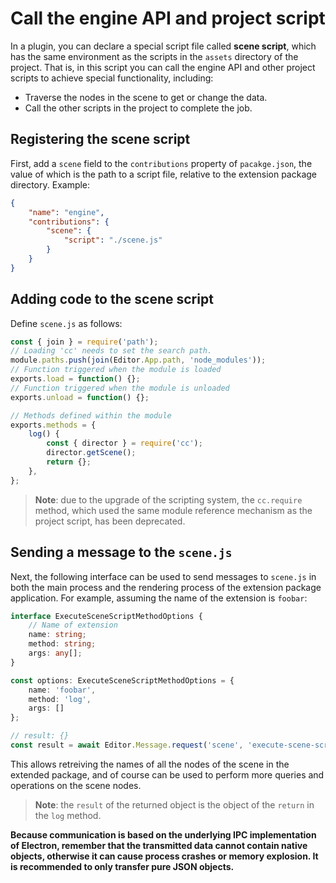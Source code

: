 # Call the engine API and project script

In a plugin, you can declare a special script file called **scene script**, which has the same environment as the scripts in the `assets` directory of the project. That is, in this script you can call the engine API and other project scripts to achieve special functionality, including:

- Traverse the nodes in the scene to get or change the data.
- Call the other scripts in the project to complete the job.

## Registering the scene script

First, add a `scene` field to the `contributions` property of `pacakge.json`, the value of which is the path to a script file, relative to the extension package directory. Example:

```json
{
    "name": "engine",
    "contributions": {
        "scene": {
            "script": "./scene.js"
        }
    }
}
```

## Adding code to the scene script

Define `scene.js` as follows:

```javascript
const { join } = require('path');
// Loading 'cc' needs to set the search path.
module.paths.push(join(Editor.App.path, 'node_modules'));
// Function triggered when the module is loaded
exports.load = function() {};
// Function triggered when the module is unloaded
exports.unload = function() {};

// Methods defined within the module
exports.methods = {
    log() {
        const { director } = require('cc');
        director.getScene();
        return {};
    },
};
```

> **Note**: due to the upgrade of the scripting system, the `cc.require` method, which used the same module reference mechanism as the project script, has been deprecated.

## Sending a message to the `scene.js`

Next, the following interface can be used to send messages to `scene.js` in both the main process and the rendering process of the extension package application. For example, assuming the name of the extension is `foobar`:

```typescript
interface ExecuteSceneScriptMethodOptions {
    // Name of extension
    name: string;
    method: string;
    args: any[];
}

const options: ExecuteSceneScriptMethodOptions = {
    name: 'foobar',
    method: 'log',
    args: []
};

// result: {}
const result = await Editor.Message.request('scene', 'execute-scene-script', options);
```

This allows retreiving the names of all the nodes of the scene in the extended package, and of course can be used to perform more queries and operations on the scene nodes.

> **Note**: the `result` of the returned object is the object of the `return` in the `log` method.

**Because communication is based on the underlying IPC implementation of Electron, remember that the transmitted data cannot contain native objects, otherwise it can cause process crashes or memory explosion. It is recommended to only transfer pure JSON objects.**
